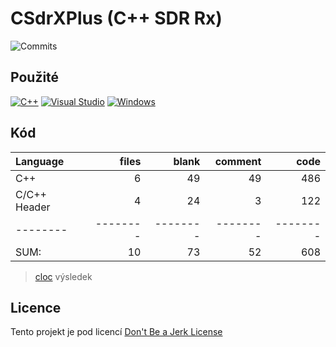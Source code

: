 # CSdrXPlus (C++ SDR Rx)

![Commits](https://img.shields.io/github/commit-activity/t/oskarbukovsky/CSdrXPlus?label=Po%C4%8Det%20commit%C5%AF)

<!-- ![Calendar](https://ghchart.rshah.org/oskarbukovsky) -->

## Použité

[![C++](https://img.shields.io/badge/-C%2B%2B-f55?&logo=c%2B%2B)](https://cplusplus.com/)
[![Visual Studio](https://custom-icon-badges.demolab.com/badge/Visual%20Studio-0078d7.svg?logo=vsc&logoColor=white)](https://visualstudio.microsoft.com/)
[![Windows](https://custom-icon-badges.demolab.com/badge/Windows-0078D6?logo=windows11&logoColor=white)](https://www.microsoft.com/windows)

## Kód

Language|files|blank|comment|code
:-------|-------:|-------:|-------:|-------:
C++|6|49|49|486
C/C++ Header|4|24|3|122
--------|--------|--------|--------|--------
SUM:|10|73|52|608

> [cloc](https://github.com/AlDanial/cloc) výsledek

## Licence

Tento projekt je pod licencí [Don't Be a Jerk License](https://gitlab.fel.cvut.cz/B242_B0B36PJV/bukovja4/-/blob/main/LICENSE.md)
